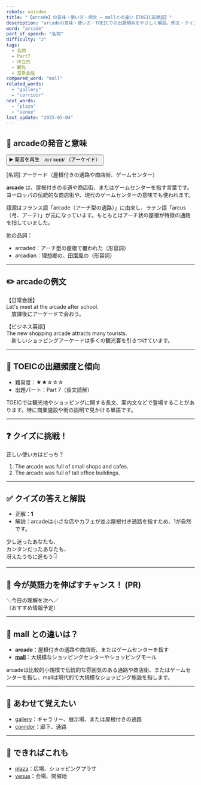 ```yaml
---
robots: noindex
title: "【arcade】の意味・使い方・例文 ― mallとの違い【TOEIC英単語】"
description: "arcadeの意味・使い方・TOEICでの出題傾向をやさしく解説。例文・クイズ付きでmallとの違いもわかりやすく学べます。"
word: "arcade"
part_of_speech: "名詞"
difficulty: "2"
tags:
  - 名詞
  - Part7
  - 中立的
  - 観光
  - 日常会話
compared_word: "mall"
related_words:
  - "gallery"
  - "corridor"
next_words:
  - "plaza"
  - "venue"
last_update: "2025-05-04"
---
```


## 🔰 arcadeの発音と意味

<button class="play-audio" onclick="playTTS('arcade')">
  <span class="play-audio-main">
    ▶️ 発音を再生　/ɑːrˈkeɪd/
  </span>
  <span class="play-audio-sub">
    （アーケイド）
  </span>
</button>

[名詞] アーケード（屋根付きの通路や商店街、ゲームセンター）

**arcade** は、屋根付きの歩道や商店街、またはゲームセンターを指す言葉です。ヨーロッパの伝統的な商店街や、現代のゲームセンターの意味でも使われます。

語源はフランス語「arcade（アーチ型の通路）」に由来し、ラテン語「arcus（弓、アーチ）」が元になっています。もともとはアーチ状の屋根が特徴の通路を指していました。

他の品詞：  
- arcaded：アーチ型の屋根で覆われた（形容詞）
- arcadian：理想郷の、田園風の（形容詞）

---

## ✏️ arcadeの例文

【日常会話】  
Let's meet at the arcade after school.  
　放課後にアーケードで会おう。

【ビジネス英語】  
The new shopping arcade attracts many tourists.  
　新しいショッピングアーケードは多くの観光客を引きつけています。

---

## 🎯 TOEICの出題頻度と傾向

- 難易度：★★☆☆☆
- 出題パート：Part 7（長文読解）

TOEICでは観光地やショッピングに関する長文、案内文などで登場することがあります。特に商業施設や街の説明で見かける単語です。

---

## ❓ クイズに挑戦！

正しい使い方はどっち？

1. The arcade was full of small shops and cafes.  
2. The arcade was full of tall office buildings.

---

## ✅ クイズの答えと解説

- 正解：**1**
- 解説：arcadeは小さな店やカフェが並ぶ屋根付き通路を指すため、1が自然です。

少し迷ったあなたも、  
カンタンだったあなたも、  
冴えたうちに進もう👇️

---

## 🚀 今が英語力を伸ばすチャンス！ (PR)

<div class="info-center">
＼今日の理解を次へ／<br>  
（おすすめ情報予定）
</div>

---

## 🤔  mall との違いは？

- **arcade**：屋根付きの通路や商店街、またはゲームセンターを指す
- **[mall](/word/mall)**：大規模なショッピングセンターやショッピングモール

arcadeは比較的小規模で伝統的な雰囲気のある通路や商店街、またはゲームセンターを指し、mallは現代的で大規模なショッピング施設を指します。

---

## 🧩 あわせて覚えたい

- [gallery](/word/gallery)：ギャラリー、展示場、または屋根付きの通路
- [corridor](/word/corridor)：廊下、通路

---

## 📖 できればこれも

- [plaza](/word/plaza)：広場、ショッピングプラザ
- [venue](/word/venue)：会場、開催地

<!-- cvid: aid48_bid45 -->
